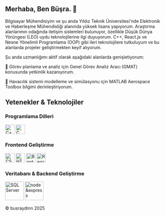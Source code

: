 ## Merhaba, Ben Büşra. 👋

Bilgisayar Mühendisiyim ve şu anda Yıldız Teknik Üniversitesi'nde Elektronik ve Haberleşme Mühendisliği alanında yüksek lisans yapıyorum. Araştırma alanlarımın odağında iletişim sistemleri bulunuyor, özellikle Düşük Dünya Yörüngesi (LEO) uydu teknolojilerine ilgi duyuyorum. C++, React.js ve Nesne Yönelimli Programlama (OOP) gibi ileri teknolojilere tutkuluyum ve bu alanlarda projeler geliştirmekten keyif alıyorum.

Şu anda uzmanlığımı aktif olarak aşağıdaki alanlarda genişletiyorum:

🔭 Görev planlama ve analiz için Genel Görev Analiz Aracı (GMAT) konusunda yetkinlik kazanıyorum.

🔭 Havacılık sistemi modelleme ve simülasyonu için MATLAB Aerospace Toolbox bilgimi derinleştiriyorum.

## Yetenekler & Teknolojiler  

### Programlama Dilleri  
<img src="https://cdn.worldvectorlogo.com/logos/c-1.svg" style="width:30px;height:30px" alt="C++"/> <img src="https://cdn.worldvectorlogo.com/logos/c.svg" style="width:30px;height:30px" alt="C"/>

### Frontend Geliştirme  
<img src="https://cdn.worldvectorlogo.com/logos/css-3.svg" style="width:30px;height:30px" alt="CSS"/> <img src="https://cdn.worldvectorlogo.com/logos/html-1.svg" style="width:30px;height:30px" alt="HTML"/> <img src="https://cdn.worldvectorlogo.com/logos/bootstrap-5-1.svg" style="width:30px;height:30px" alt="Bootstrap"/> <img src="https://cdn.worldvectorlogo.com/logos/react-2.svg" style="width:30px;height:30px" alt="React.js"/>

### Veritabanı & Backend Geliştirme
<img src="https://cdn.worldvectorlogo.com/logos/microsoft-sql-server-1.svg" style="width:60px;height:60px" alt="SQL Server"/> <img src="https://miro.medium.com/1*Jr3NFSKTfQWRUyjblBSKeg.png" style="width:60px;height:60px"  alt="node&express">


© busraydinn 2025
